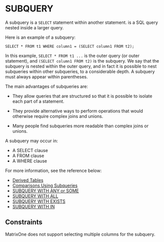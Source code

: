 # **SUBQUERY**

A subquery is a ``SELECT`` statement within another statement. is a SQL query nested inside a larger query.

Here is an example of a subquery:

```
SELECT * FROM t1 WHERE column1 = (SELECT column1 FROM t2);
```

In this example, `SELECT * FROM t1 ...` is the outer query (or outer statement), and `(SELECT column1 FROM t2)` is the subquery. We say that the subquery is nested within the outer query, and in fact it is possible to nest subqueries within other subqueries, to a considerable depth. A subquery must always appear within parentheses.

The main advantages of subqueries are:

- They allow queries that are structured so that it is possible to isolate each part of a statement.

- They provide alternative ways to perform operations that would otherwise require complex joins and unions.

- Many people find subqueries more readable than complex joins or unions.

A subquery may occur in:

- A SELECT clause
- A FROM clause
- A WHERE clause

For more information, see the reference below:

- [Derived Tables](derived-tables.md)
- [Comparisons Using Subqueries](comparisons-using-subqueries.md)
- [SUBQUERY WITH ANY or SOME](subquery-with-any-some.md)
- [SUBQUERY WITH ALL](subquery-with-all.md)
- [SUBQUERY WITH EXISTS](subquery-with-exists.md)
- [SUBQUERY WITH IN](subquery-with-in.md)

## **Constraints**

MatrixOne does not support selecting multiple columns for the subquery.

